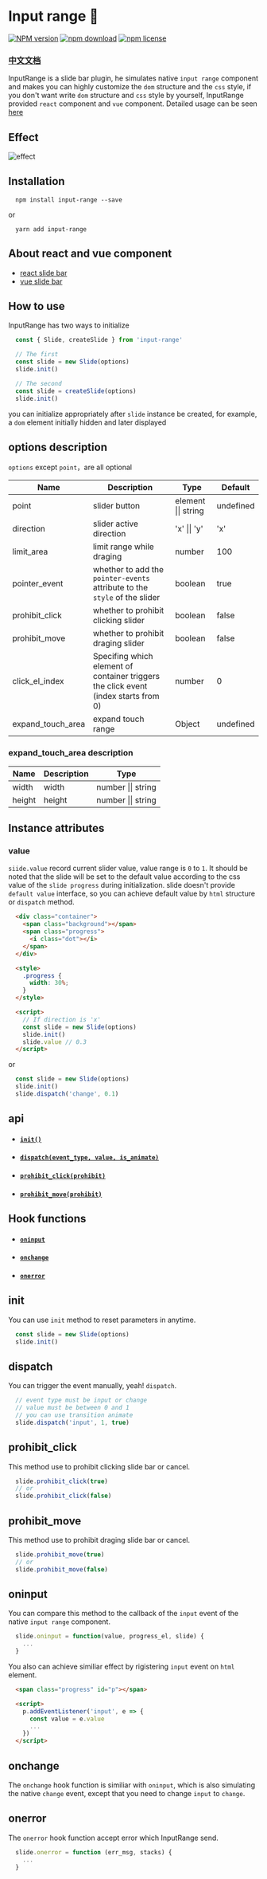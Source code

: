 # Input range 🎉
 [![NPM version][npm-image]][npm-url]
 [![npm download][download-image]][download-url]
 [![npm license][license-image]][download-url]

### [中文文档](./docs/README_zh.md)

InputRange is a slide bar plugin, he simulates native `input range` component and makes you can highly customize the `dom` structure and the `css` style, if you don't want write `dom` structure and `css` style by yourself, InputRange provided `react` component and `vue` component. Detailed usage can be seen [here][example]

## Effect
![effect](./docs/img/demo.gif)

## Installation
```
  npm install input-range --save
```
or
```
  yarn add input-range
```

## About react and vue component
+ [react slide bar][react_doc]
+ [vue slide bar][vue_doc]

## How to use
InputRange has two ways to initialize
```js
  const { Slide, createSlide } from 'input-range'

  // The first
  const slide = new Slide(options)
  slide.init()

  // The second
  const slide = createSlide(options)
  slide.init()
```
you can initialize appropriately after `slide` instance be created, for example, a `dom` element initially hidden and later displayed

## options description
`options` except `point`，are all optional

|    Name    | Description | Type | Default |
|------------|-------------|------|---------|
| point | slider button | element \|\| string | undefined |
| direction  | slider active direction | 'x' \|\| 'y' | 'x' |
| limit_area | limit range while draging | number | 100 |
| pointer_event | whether to add the `pointer-events` attribute to the `style` of the slider  | boolean | true |
| prohibit_click | whether to prohibit clicking slider | boolean | false |
| prohibit_move | whether to prohibit draging slider | boolean | false |
| click_el_index | Specifing which element of container triggers the click event (index starts from 0) | number | 0 |
| expand_touch_area | expand touch range | Object | undefined |

### expand_touch_area description
|    Name    | Description | Type |
|------------|-------------|------|
| width | width | number \|\| string |
| height | height | number \|\| string |


## Instance attributes
### value
`siide.value` record current slider value, value range is `0` to `1`. It should be noted that the slide will be set to the default value according to the css value of the `slide progress` during initialization. slide doesn't provide `default value` interface, so you can achieve default value by `html` structure or `dispatch` method.

```html
  <div class="container">
    <span class="background"></span>
    <span class="progress">
      <i class="dot"></i>
    </span>
  </div>

  <style>
    .progress {
      width: 30%;
    }
  </style>

  <script>
    // If direction is 'x'
    const slide = new Slide(options)
    slide.init()
    slide.value // 0.3
  </script>
```
or
```js
  const slide = new Slide(options)
  slide.init()
  slide.dispatch('change', 0.1)
```

## api
+ #### [`init()`][init]
+ #### [`dispatch(event_type, value, is_animate)`][dispatch]
+ #### [`prohibit_click(prohibit)`][prohibit_click]
+ #### [`prohibit_move(prohibit)`][prohibit_move]

## Hook functions
+ #### [`oninput`][oninput]
+ #### [`onchange`][onchange]
+ #### [`onerror`][onerror]

## init
You can use `init` method to reset parameters in anytime.

```js
  const slide = new Slide(options)
  slide.init()
```

## dispatch
You can trigger the event manually, yeah! `dispatch`.

```js
  // event type must be input or change
  // value must be between 0 and 1
  // you can use transition animate
  slide.dispatch('input', 1, true)
```

## prohibit_click
This method use to prohibit clicking slide bar or cancel.

```js
  slide.prohibit_click(true)
  // or
  slide.prohibit_click(false)
```

## prohibit_move
This method use to prohibit draging slide bar or cancel.

```js
  slide.prohibit_move(true)
  // or
  slide.prohibit_move(false)
```

## oninput
You can compare this method to the callback of the `input` event of the native `input range` component.

```js
  slide.oninput = function(value, progress_el, slide) {
    ...
  }
```
You also can achieve similiar effect by rigistering `input` event on `html` element.

```html
  <span class="progress" id="p"></span>

  <script>
    p.addEventListener('input', e => {
      const value = e.value
      ...
    })
  </script>
```

## onchange
The `onchange` hook function is similiar with `oninput`, which is also simulating the native `change` event, except that you need to change `input` to `change`.

## onerror
The `onerror` hook function accept error which InputRange send.

```js
  slide.onerror = function (err_msg, stacks) {
    ...
  }
```

[example]:./example
[react_doc]:./docs/react_en.md
[vue_doc]:./docs/vue_en.md

[init]:#init-1
[dispatch]:#dispatch
[prohibit_click]:#prohibit_click
[prohibit_move]:#prohibit_move
[oninput]:#oninput-1
[onchange]:#onchange-1
[onerror]:#onerror-1

[npm-image]: https://img.shields.io/npm/v/input-range.svg?style=flat-square
[npm-url]: https://npmjs.org/package/input-range
[download-image]: https://img.shields.io/npm/dm/input-range.svg?style=flat-square
[download-url]: https://npmjs.org/package/input-range
[license-image]: https://img.shields.io/npm/l/input-range.svg